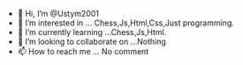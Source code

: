 - 👋 Hi, I’m @Ustym2001
- 👀 I’m interested in ... Chess,Js,Html,Css,Just programming.
- 🌱 I’m currently learning ...Chess,Js,Html.
- 💞️ I’m looking to collaborate on ...Nothing
- 📫 How to reach me ... No comment

<!---
Ustym2001/Ustym2001 is a ✨ special ✨ repository because its `README.md` (this file) appears on your GitHub profile.
You can click the Preview link to take a look at your changes.
--->
